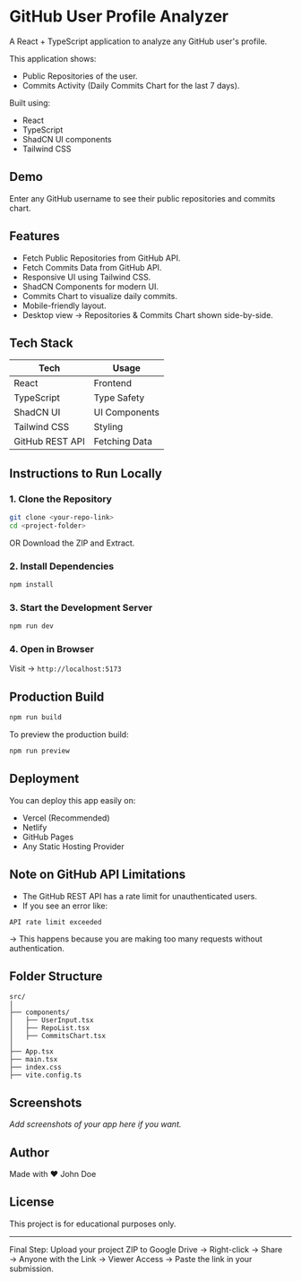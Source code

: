 # GitHub User Profile Analyzer

A React + TypeScript application to analyze any GitHub user's profile.

This application shows:
* Public Repositories of the user.
* Commits Activity (Daily Commits Chart for the last 7 days).

Built using:
* React
* TypeScript
* ShadCN UI components
* Tailwind CSS

## Demo

Enter any GitHub username to see their public repositories and commits chart.

## Features

* Fetch Public Repositories from GitHub API.
* Fetch Commits Data from GitHub API.
* Responsive UI using Tailwind CSS.
* ShadCN Components for modern UI.
* Commits Chart to visualize daily commits.
* Mobile-friendly layout.
* Desktop view → Repositories & Commits Chart shown side-by-side.

## Tech Stack

| Tech | Usage |
|------|-------|
| React | Frontend |
| TypeScript | Type Safety |
| ShadCN UI | UI Components |
| Tailwind CSS | Styling |
| GitHub REST API | Fetching Data |

## Instructions to Run Locally

### 1. Clone the Repository

```bash
git clone <your-repo-link>
cd <project-folder>
```

OR Download the ZIP and Extract.

### 2. Install Dependencies

```bash
npm install
```

### 3. Start the Development Server

```bash
npm run dev
```

### 4. Open in Browser
Visit → `http://localhost:5173`

## Production Build

```bash
npm run build
```

To preview the production build:

```bash
npm run preview
```

## Deployment

You can deploy this app easily on:
* Vercel (Recommended)
* Netlify
* GitHub Pages
* Any Static Hosting Provider

## Note on GitHub API Limitations

* The GitHub REST API has a rate limit for unauthenticated users.
* If you see an error like:
```
API rate limit exceeded
```
→ This happens because you are making too many requests without authentication.

## Folder Structure

```
src/
│
├── components/
│   ├── UserInput.tsx
│   ├── RepoList.tsx
│   ├── CommitsChart.tsx
│
├── App.tsx
├── main.tsx
├── index.css
├── vite.config.ts
```

## Screenshots
*Add screenshots of your app here if you want.*

## Author
Made with ❤️ John Doe

## License
This project is for educational purposes only.

---

Final Step:
Upload your project ZIP to Google Drive → Right-click → Share → Anyone with the Link → Viewer Access → Paste the link in your submission.
